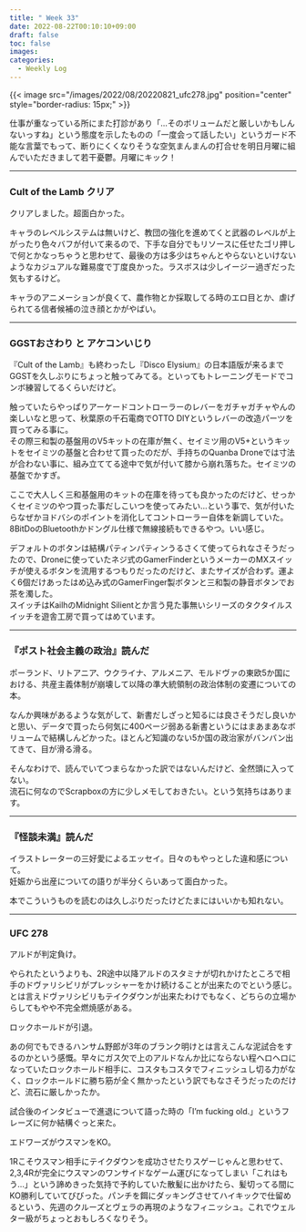 ```yaml
---
title: " Week 33"
date: 2022-08-22T00:10:10+09:00
draft: false
toc: false
images:
categories:
  - Weekly Log
---
```


{{< image src="/images/2022/08/20220821_ufc278.jpg"  position="center" style="border-radius: 15px;" >}}

仕事が重なっている所にまた打診があり「…そのボリュームだと厳しいかもしんないっすね」という態度を示したものの「一度会って話したい」というガード不能な言葉でもって、断りにくくなりそうな空気まんまんの打合せを明日月曜に組んでいただきまして若干憂鬱。月曜にキック！

<!--more-->

---

### Cult of the Lamb クリア

クリアしました。超面白かった。

キャラのレベルシステムは無いけど、教団の強化を進めてくと武器のレベルが上がったり色々バフが付いて来るので、下手な自分でもリソースに任せたゴリ押しで何とかなっちゃうと思わせて、最後の方は多少はちゃんとやらないといけないようなカジュアルな難易度で丁度良かった。ラスボスは少しイージー過ぎだった気もするけど。

キャラのアニメーションが良くて、農作物とか採取してる時のエロ目とか、虐げられてる信者候補の泣き顔とかがやばい。

---

### GGSTおさわり と アケコンいじり

 『Cult of the Lamb』も終わったし『Disco Elysium』の日本語版が来るまでGGSTを久しぶりにちょっと触ってみてる。といってもトレーニングモードでコンボ練習してるくらいだけど。

触っていたらやっぱりアーケードコントローラーのレバーをガチャガチャやんの楽しいなと思って、秋葉原の千石電商でOTTO DIYというレバーの改造パーツを買ってみる事に。  
その際三和製の基盤用のV5キットの在庫が無く、セイミツ用のV5+というキットをセイミツの基盤と合わせて買ったのだが、手持ちのQuanba Droneでは寸法が合わない事に、組み立ててる途中で気が付いて膝から崩れ落ちた。セイミツの基盤でかすぎ。

ここで大人しく三和基盤用のキットの在庫を待っても良かったのだけど、せっかくセイミツのやつ買った事だしこいつを使ってみたい…という事で、気が付いたらなぜかヨドバシのポイントを消化してコントローラー自体を新調していた。8BitDoのBluetoothかドングル仕様で無線接続もできるやつ。いい感じ。

デフォルトのボタンは結構パティンパティンうるさくて使ってられなさそうだったので、Droneに使っていたネジ式のGamerFinderというメーカーのMXスイッチが使えるボタンを流用するつもりだったのだけど、またサイズが合わず。運よく6個だけあったはめ込み式のGamerFinger製ボタンと三和製の静音ボタンでお茶を濁した。  
スイッチはKailhのMidnight Silientとか言う見た事無いシリーズのタクタイルスイッチを遊舎工房で買ってはめています。

---

### 『ポスト社会主義の政治』読んだ

ポーランド、リトアニア、ウクライナ、アルメニア、モルドヴァの東欧5か国における、共産主義体制が崩壊して以降の準大統領制の政治体制の変遷についての本。  

なんか興味があるような気がして、新書だしざっと知るには良さそうだし良いかと思い、データで買ったら何気に400ページ弱ある新書というにはまあまあなボリュームで結構しんどかった。ほとんど知識のない5か国の政治家がバンバン出てきて、目が滑る滑る。

そんなわけで、読んでいてつまらなかった訳ではないんだけど、全然頭に入ってない。  
流石に何なのでScrapboxの方に少しメモしておきたい。という気持ちはあります。

---

### 『怪談未満』読んだ

イラストレーターの三好愛によるエッセイ。日々のもやっとした違和感について。  
妊娠から出産についての語りが半分くらいあって面白かった。

本でこういうものを読むのは久しぶりだったけどたまにはいいかも知れない。

---

### UFC 278

アルドが判定負け。  

やられたというよりも、2R途中以降アルドのスタミナが切れかけたところで相手のドヴァリシビリがプレッシャーをかけ続けることが出来たのでという感じ。とは言えドヴァリシビリもテイクダウンが出来たわけでもなく、どちらの立場からしてもやや不完全燃焼感がある。

ロックホールドが引退。

あの何でもできるハンサム野郎が3年のブランク明けとは言えこんな泥試合をするのかという感慨。早々にガス欠で上のアルドなんか比にならない程ヘロヘロになっていたロックホールド相手に、コスタもコスタでフィニッシュし切る力がなく、ロックホールドに勝ち筋が全く無かったという訳でもなさそうだったのだけど、流石に厳しかったか。  

試合後のインタビューで進退について語った時の「I’m fucking old.」というフレーズに何か結構ぐっと来た。

エドワーズがウスマンをKO。

1Rこそウスマン相手にテイクダウンを成功させたりスゲーじゃんと思わせて、2,3,4Rが完全にウスマンのワンサイドなゲーム運びになってしまい「これはもう…」という諦めきった気持で予約していた散髪に出かけたら、髪切ってる間にKO勝利していてびびった。パンチを餌にダッキングさせてハイキックで仕留めるという、先週のクルーズとヴェラの再現のようなフィニッシュ。これでウェルター級がちょっとおもしろくなりそう。